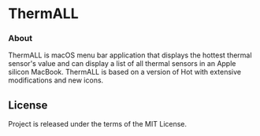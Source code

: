 ThermALL
===

### About

ThermALL is macOS menu bar application that displays the hottest thermal sensor's value and can display a list of all thermal sensors in an Apple silicon MacBook.
ThermALL is based on a version of Hot with extensive modifications and new icons.

License
-------

Project is released under the terms of the MIT License.

